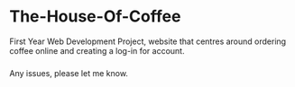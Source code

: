 # The-House-Of-Coffee
First Year Web Development Project, website that centres around ordering coffee online and creating a log-in for account. 
###
Any issues, please let me know.
